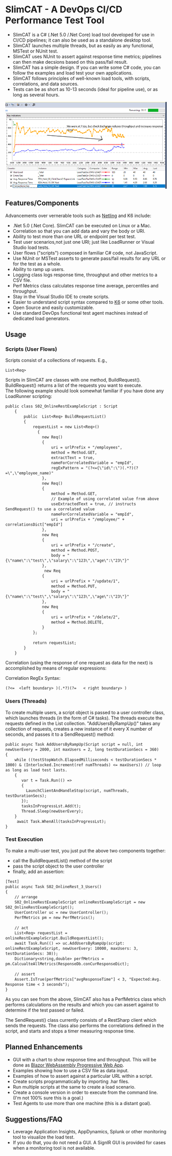 ﻿# SlimCAT - A DevOps CI/CD Performance Test Tool

- SlimCAT is a C# (.Net 5.0 /.Net Core) load tool developed for use in CI/CD pipelines; it can also be used as a standalone desktop tool.
- SlimCAT launches multiple threads, but as easily as any functional, MSTest or NUnit test. 
- SlimCAT uses NUnit to assert against response time metrics; pipelines can then make decsions based on this pass/fail result. 
- SlimCAT has a simple design. If you can write some C# code, you can follow the examples and load test your own applications.
- SlimCAT follows principles of well-known load tools, with scripts, correlations, and data sources.
- Tests can be as short as 10-13 seconds (ideal for pipeline use), or as long as several hours. 

![alt text](https://github.com/charlesdwmorrison/SlimCAT/blob/master/2021_08_10_EnsetaLoadTest_09.png?raw=true)

## Features/Components   
Advancements over vernerable tools such as [Netling](https://github.com/hallatore/Netling) and K6 include:
- .Net 5.0 (.Net Core). SlimCAT can be executed on Linux or a Mac.
- Correlation so that you can add data and vary the body or URI.
- Ability to test more than one URL or endpoint per test test. 
- Test user scenarios,not just one URI; just like LoadRunner or Visual Studio load tests.   
- User flows ("scripts") composed in familiar C# code, not JavaScript.
- Use NUnit or MSTest asserts to generate pass/fail results for any URL or for the test as a whole.
- Ability to ramp up users.
- Logging class logs response time, throughput and other metrics to a CSV file.
- Perf Metrics class calculates response time average, percentiles and throughput.
- Stay in the Visual Studio IDE to create scripts. 
- Easier to understand script syntax compared to [K6](https://medium.com/swlh/beginners-guide-to-load-testing-with-k6-ff155885b6db) or some other tools. 
- Open Source and easily customizable.
- Use standard DevOps functional test agent machines instead of dedicated load generators.

## Usage
### Scripts (User Flows)
Scripts consist of a collections of requests. E.g., 

```
List<Req>
```

Scripts in SlimCAT are classes with one method, BuildRequest(). BuildRequest() returns a list of the requests you want to execute.  
The following example should look somewhat familiar if you have done any LoadRunner scripting:

```
public class S02_OnlineRestExampleScript : Script
    {
        public  List<Req> BuildRequestList()
        {
            requestList = new List<Req>()
              {
                new Req()
                {
                    uri = urlPrefix + "/employees",
                    method = Method.GET,
                    extractText = true,
                    nameForCorrelatedVariable = "empId",           
                    regExPattern = "(?<={\"id\":\")(.*?)(?=\",\"employee_name)"
                },
                new Req()
                {
                    method = Method.GET,
                    // Example of using correlated value from above
                    useExtractedText = true, // instructs SendRequest() to use a correlated value
                    nameForCorrelatedVariable = "empId",
                    uri = urlPrefix + "/employee/" + correlationsDict["empId"]
                },
                new Req
                {
                    uri = urlPrefix + "/create",
                    method = Method.POST,
                    body = "{\"name\":\"test\",\"salary\":\"123\",\"age\":\"23\"}"
                },
                 new Req
                {
                    uri = urlPrefix + "/update/1",
                    method = Method.PUT,
                    body = "{\"name\":\"test\",\"salary\":\"123\",\"age\":\"23\"}"
                },
                new Req
                {
                    uri = urlPrefix + "/delete/2",
                    method = Method.DELETE,
                }
            };

            return requestList;
        }
    }
```

Correlation (using the response of one request as data for the next) is accomplished by means of regular expressions:   

Correlation RegEx Syntax:  
```
(?<=  <left boundary> )(.*?)(?=   < right boundary> )
```

### Users (Threads)
To create multiple users, a script object is passed to a user controller class, which launches threads (in the form of C# tasks).
The threads execute the requests defined in the List<Req> collection.
"AddUsersByRampUp()" takes any collection of requests, creates a new instance of it every X number of seconds, and passes it to a SendRequest() method:

```
public async Task AddUsersByRampUp(Script script = null, int newUserEvery = 2000, int maxUsers = 2, long testDurationSecs = 360)
{
    while ((testStopWatch.ElapsedMilliseconds < testDurationSecs * 1000) & (Interlocked.Increment(ref numThreads) <= maxUsers)) // loop as long as load test lasts. 
    {
       var t = Task.Run(() =>
       {
         LaunchClientAndHandleStop(script, numThreads, testDurationSecs);
       });
       tasksInProgressLst.Add(t);
       Thread.Sleep(newUserEvery);
    }
     await Task.WhenAll(tasksInProgressLst);
}
```
### Test Execution
To make a multi-user test, you just put the above two components together:   
- call the BuildRequestList() method of the script   
- pass the script object to the user controller  
- finally, add an assertion:  

```
[Test]
public async Task S02_OnlineRest_3_Users()
{
    // arrange
    S02_OnlineRestExampleScript onlineRestExampleScript = new S02_OnlineRestExampleScript();
    UserController uc = new UserController();
    PerfMetrics pm = new PerfMetrics();

    // act
    List<Req> requestList = onlineRestExampleScript.BuildRequestList();    
    await Task.Run(() => uc.AddUsersByRampUp(script: onlineRestExampleScript, newUserEvery: 10000, maxUsers: 3, testDurationSecs: 30));
    Dictionary<string,double> perfMetrics = pm.CalcualteAllMetrics(ResponseDb.conCurResponseDict);

    // assert
    Assert.IsTrue(perfMetrics["avgResponseTime"] < 3, "Expected:Avg. Response time < 3 seconds");
}
```

As you can see from the above, SlimCAT also has a PerfMetrics class which performs calculations on the results and which you can assert against to determine if the test passed or failed.

The SendRequest() class currently consists of a RestSharp client which sends the requests. The class also performs the correlations defined in the script, and starts and stops a timer measuring response time.


## Planned Enhancements
- GUI with a chart to show response time and throughput. This will be done as [Blazor WebAssembly Progressive Web App](https://devblogs.microsoft.com/visualstudio/building-a-progressive-web-app-with-blazor).
- Examples showing how to use a CSV file as data input.
- Examples of how to assert against a particular URL within a script.
- Create scripts programmatically by importing .har files. 
- Run multiple scripts at the same to create a load scenario.
- Create a console version in order to execute from the command line. (I'm not 100% sure this is a goal.)
- Test Agents to use more than one machine (this is a distant goal).

## Suggestions/FAQ
- Leverage Application Insights, AppDynamics, Splunk or other monitoring tool to visualize the load test.
- If you do that, you do not need a GUI. A SignlR GUI is provided for cases when a monitoring tool is not available. 